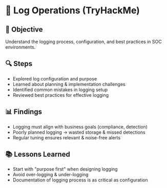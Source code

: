# 📝 Log Operations (TryHackMe)

## 🎯 Objective
Understand the logging process, configuration, and best practices in SOC environments.

## 🔍 Steps
- Explored log configuration and purpose
- Learned about planning & implementation challenges
- Identified common mistakes in logging setup
- Reviewed best practices for effective logging

## 📊 Findings
- Logging must align with business goals (compliance, detection)
- Poorly planned logging → wasted storage & missed detections
- Regular tuning ensures relevant & noise-free alerts

## 📚 Lessons Learned
- Start with "purpose first" when designing logging
- Avoid over-logging & under-logging
- Documentation of logging process is as critical as configuration
